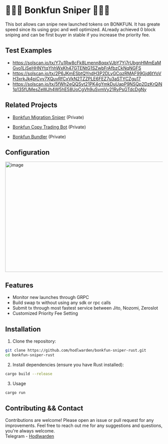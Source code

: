 # 🚀🚀🚀 Bonkfun Sniper 🚀🚀🚀 

This bot allows can snipe new launched tokens on BONKFUN.
It has greate speed since its using grpc and well optimized.
ALready achieved 0 block sniping and can be first buyer in stable if you increase the priority fee.


## Test Examples
- https://solscan.io/tx/Y7u1Rw8cFk8Lmenn8qqxVJbY7Yj7rUbgnHMmEaMGvo1LjSeHHNYtqYhhWxKh47GTENtG1SZwbFrAfbzCkNqNGFS
- https://solscan.io/tx/2P6JKmESbtQYndH3P2DLyGCqzRMAF99Gjd6tYoVH3xrkJk4piCvv7XQuvRfCxVkN2TZZPLE6FEZ7u3aSTYCZgu17
- https://solscan.io/tx/5fWh2eQQSyt21PK4gYmkDuUapP9NSQp2DzKrQjN1p135fUMesZeWJh4W5hE58UoCgVh9uSvmVy21RyPsGTdcDgNy

## Related Projects
- [Bonkfun Migration Sniper](https://github.com/hodlwarden/bonkfun-migration-sniper) (Private)

- [Bonkfun Copy Trading Bot](https://github.com/hodlwarden/bonkfun-copy-trading-bot) (Private)

- [Bonkfun Bundler](https://github.com/hodlwarden/bonkfun-bundler) (Private)


## Configuration
<img width="781" height="352" alt="image" src="https://github.com/user-attachments/assets/0d5fdd07-bb0d-4645-8226-a68768d55836" />


## Features

- Monitor new launches through GRPC
- Build swap tx without using any sdk or rpc calls
- Submit tx through most fastest service between Jito, Nozomi, Zeroslot
- Customized Priority Fee Setting

## Installation

1. Clone the repository:

```bash
git clone https://github.com/hodlwarden/bonkfun-sniper-rust.git
cd bonkfun-sniper-rust
```
2. Install dependencies (ensure you have Rust installed):

```bash
cargo build --release
```
3. Usage

```bash
cargo run
```


## Contributing && Contact

Contributions are welcome! Please open an issue or pull request for any improvements.
Feel free to reach out me for any suggestions and questions, you're always welcome.
<br>
Telegram - [Hodlwarden](https://t.me/hodlwarden)
